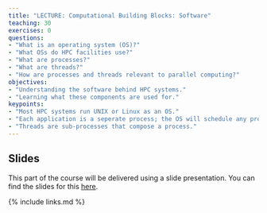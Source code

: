 ```yaml
---
title: "LECTURE: Computational Building Blocks: Software"
teaching: 30
exercises: 0
questions:
- "What is an operating system (OS)?"
- "What OSs do HPC facilities use?"
- "What are processes?"
- "What are threads?"
- "How are processes and threads relevant to parallel computing?"
objectives:
- "Understanding the software behind HPC systems."
- "Learning what these components are used for."
keypoints:
- "Most HPC systems run UNIX or Linux as an OS."
- "Each application is a seperate process; the OS will schedule any process."
- "Threads are sub-processes that compose a process."
---
```


## Slides

This part of the course will be delivered using a slide presentation. You can 
find the slides for this [here](../slides/14-building-blocks-software.pdf).

{% include links.md %}

